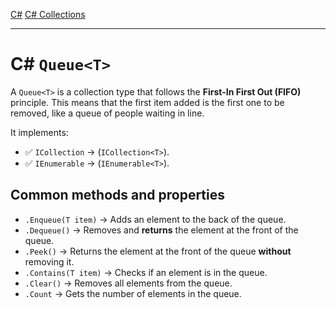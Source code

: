 [C#](csharp)
[C# Collections](csharp_collections)

---
# C# `Queue<T>`
A `Queue<T>` is a collection type that follows the **First-In First Out (FIFO)** principle. This means that the first item added is the first one to be removed, like a queue of people waiting in line.

It implements:
- ✅ `ICollection` -> (`ICollection<T>`).
- ✅ `IEnumerable` -> (`IEnumerable<T>`).

## Common methods and properties
- `.Enqueue(T item)` -> Adds an element to the back of the queue.
- `.Dequeue()` -> Removes and **returns** the element at the front of the queue.
- `.Peek()` -> Returns the element at the front of the queue **without** removing it.
- `.Contains(T item)` -> Checks if an element is in the queue.
- `.Clear()` -> Removes all elements from the queue.
- `.Count` -> Gets the number of elements in the queue.